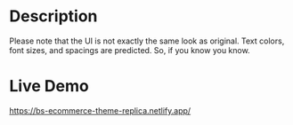 # Description

Please note that the UI is not exactly the same look as original. Text colors, font sizes, and spacings are predicted. So, if you know you know.

# Live Demo

https://bs-ecommerce-theme-replica.netlify.app/
